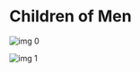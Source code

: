 # Children of Men

![img 0](https://i.imgur.com/erHzBAl.jpg)

![img 1](https://i.imgur.com/NAcfbud.png)


